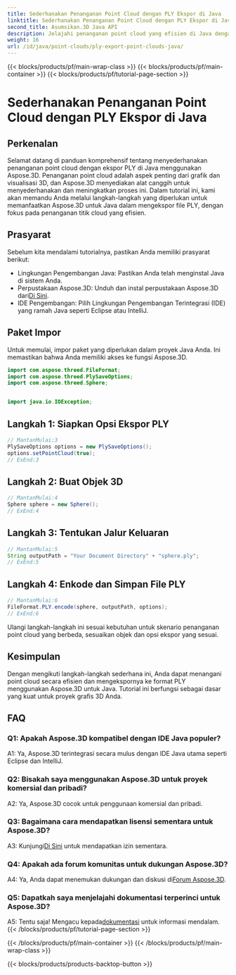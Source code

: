 ```yaml
---
title: Sederhanakan Penanganan Point Cloud dengan PLY Ekspor di Java
linktitle: Sederhanakan Penanganan Point Cloud dengan PLY Ekspor di Java
second_title: Asumsikan.3D Java API
description: Jelajahi penanganan point cloud yang efisien di Java dengan Aspose.3D. Pelajari cara mengekspor file PLY dengan mudah. Tingkatkan proyek grafis 3D Anda dengan panduan langkah demi langkah kami.
weight: 16
url: /id/java/point-clouds/ply-export-point-clouds-java/
---
```


{{< blocks/products/pf/main-wrap-class >}}
{{< blocks/products/pf/main-container >}}
{{< blocks/products/pf/tutorial-page-section >}}

# Sederhanakan Penanganan Point Cloud dengan PLY Ekspor di Java

## Perkenalan

Selamat datang di panduan komprehensif tentang menyederhanakan penanganan point cloud dengan ekspor PLY di Java menggunakan Aspose.3D. Penanganan point cloud adalah aspek penting dari grafik dan visualisasi 3D, dan Aspose.3D menyediakan alat canggih untuk menyederhanakan dan meningkatkan proses ini. Dalam tutorial ini, kami akan memandu Anda melalui langkah-langkah yang diperlukan untuk memanfaatkan Aspose.3D untuk Java dalam mengekspor file PLY, dengan fokus pada penanganan titik cloud yang efisien.

## Prasyarat

Sebelum kita mendalami tutorialnya, pastikan Anda memiliki prasyarat berikut:

- Lingkungan Pengembangan Java: Pastikan Anda telah menginstal Java di sistem Anda.
-  Perpustakaan Aspose.3D: Unduh dan instal perpustakaan Aspose.3D dari[Di Sini](https://releases.aspose.com/3d/java/).
- IDE Pengembangan: Pilih Lingkungan Pengembangan Terintegrasi (IDE) yang ramah Java seperti Eclipse atau IntelliJ.

## Paket Impor

Untuk memulai, impor paket yang diperlukan dalam proyek Java Anda. Ini memastikan bahwa Anda memiliki akses ke fungsi Aspose.3D.

```java
import com.aspose.threed.FileFormat;
import com.aspose.threed.PlySaveOptions;
import com.aspose.threed.Sphere;


import java.io.IOException;
```

## Langkah 1: Siapkan Opsi Ekspor PLY

```java
// MantanMulai:3
PlySaveOptions options = new PlySaveOptions();
options.setPointCloud(true);
// ExEnd:3
```

## Langkah 2: Buat Objek 3D

```java
// MantanMulai:4
Sphere sphere = new Sphere();
// ExEnd:4
```

## Langkah 3: Tentukan Jalur Keluaran

```java
// MantanMulai:5
String outputPath = "Your Document Directory" + "sphere.ply";
// ExEnd:5
```

## Langkah 4: Enkode dan Simpan File PLY

```java
// MantanMulai:6
FileFormat.PLY.encode(sphere, outputPath, options);
// ExEnd:6
```

Ulangi langkah-langkah ini sesuai kebutuhan untuk skenario penanganan point cloud yang berbeda, sesuaikan objek dan opsi ekspor yang sesuai.

## Kesimpulan

Dengan mengikuti langkah-langkah sederhana ini, Anda dapat menangani point cloud secara efisien dan mengekspornya ke format PLY menggunakan Aspose.3D untuk Java. Tutorial ini berfungsi sebagai dasar yang kuat untuk proyek grafis 3D Anda.

## FAQ

### Q1: Apakah Aspose.3D kompatibel dengan IDE Java populer?

A1: Ya, Aspose.3D terintegrasi secara mulus dengan IDE Java utama seperti Eclipse dan IntelliJ.

### Q2: Bisakah saya menggunakan Aspose.3D untuk proyek komersial dan pribadi?

A2: Ya, Aspose.3D cocok untuk penggunaan komersial dan pribadi.

### Q3: Bagaimana cara mendapatkan lisensi sementara untuk Aspose.3D?

 A3: Kunjungi[Di Sini](https://purchase.aspose.com/temporary-license/) untuk mendapatkan izin sementara.

### Q4: Apakah ada forum komunitas untuk dukungan Aspose.3D?

 A4: Ya, Anda dapat menemukan dukungan dan diskusi di[Forum Aspose.3D](https://forum.aspose.com/c/3d/18).

### Q5: Dapatkah saya menjelajahi dokumentasi terperinci untuk Aspose.3D?

 A5: Tentu saja! Mengacu kepada[dokumentasi](https://reference.aspose.com/3d/java/) untuk informasi mendalam.
{{< /blocks/products/pf/tutorial-page-section >}}

{{< /blocks/products/pf/main-container >}}
{{< /blocks/products/pf/main-wrap-class >}}

{{< blocks/products/products-backtop-button >}}
